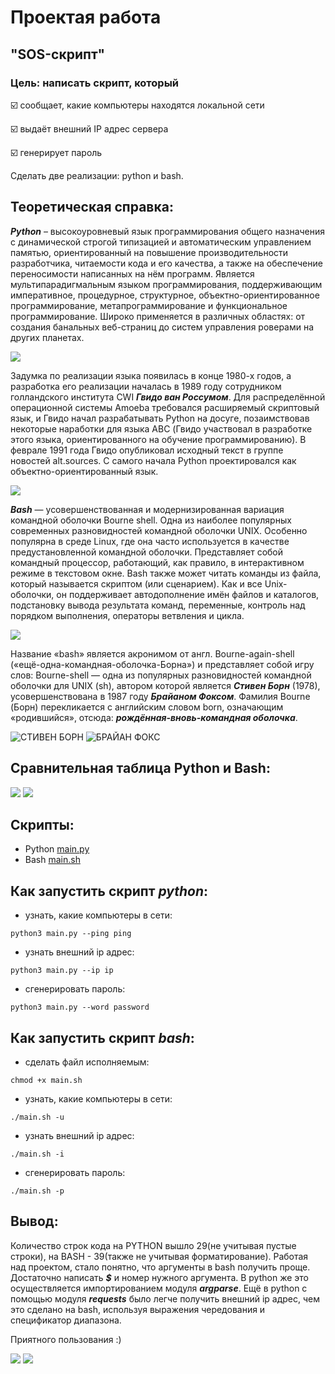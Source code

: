 # Проектая работа
## "SOS-скрипт"

### Цель: написать скрипт, который

:ballot_box_with_check: сообщает, какие компьютеры находятся локальной сети

:ballot_box_with_check: выдаёт внешний IP адрес сервера

:ballot_box_with_check: генерирует пароль

Сделать две реализации: python и bash.

## Теоретическая справка:
***Python*** – высокоуровневый язык программирования общего назначения с динамической строгой типизацией и автоматическим управлением памятью, ориентированный на повышение производительности разработчика, читаемости кода и его качества, а также на обеспечение переносимости написанных на нём программ. Является мультипарадигмальным языком программирования, поддерживающим императивное, процедурное, структурное, объектно-ориентированное программирование, метапрограммирование и функциональное программирование. Широко применяется в различных областях: от создания банальных веб-страниц до систем управления роверами на других планетах.

![](https://github.com/naaastyazharkova/homework_python/blob/main/Project/pictures/python.png)

Задумка по реализации языка появилась в конце 1980-х годов, а разработка его реализации началась в 1989 году сотрудником голландского института CWI ***Гвидо ван Россумом***. Для распределённой операционной системы Amoeba требовался расширяемый скриптовый язык, и Гвидо начал разрабатывать Python на досуге, позаимствовав некоторые наработки для языка ABC (Гвидо участвовал в разработке этого языка, ориентированного на обучение программированию). В феврале 1991 года Гвидо опубликовал исходный текст в группе новостей alt.sources. С самого начала Python проектировался как объектно-ориентированный язык.

![](https://github.com/naaastyazharkova/homework_python/blob/main/Project/pictures/Guido_van_Rossum_OSCON_2006.jpg)

***Bash*** — усовершенствованная и модернизированная вариация командной оболочки Bourne shell. Одна из наиболее популярных современных разновидностей командной оболочки UNIX. Особенно популярна в среде Linux, где она часто используется в качестве предустановленной командной оболочки. Представляет собой командный процессор, работающий, как правило, в интерактивном режиме в текстовом окне. Bash также может читать команды из файла, который называется скриптом (или сценарием). Как и все Unix-оболочки, он поддерживает автодополнение имён файлов и каталогов, подстановку вывода результата команд, переменные, контроль над порядком выполнения, операторы ветвления и цикла. 

![](https://github.com/naaastyazharkova/homework_python/blob/main/Project/pictures/Gnu-bash-logo.svg.png)

Название «bash» является акронимом от англ. Bourne-again-shell («ещё-одна-командная-оболочка-Борна») и представляет собой игру слов: Bourne-shell — одна из популярных разновидностей командной оболочки для UNIX (sh), автором которой является ***Стивен Борн*** (1978), усовершенствована в 1987 году ***Брайаном Фоксом***. Фамилия Bourne (Борн) перекликается с английским словом born, означающим «родившийся», отсюда: ***рождённая-вновь-командная оболочка***.

![СТИВЕН БОРН](https://github.com/naaastyazharkova/homework_python/blob/main/Project/pictures/Steve_Bourne_at_SDWest2005.hires.jpg)
![БРАЙАН ФОКС](https://github.com/naaastyazharkova/homework_python/blob/main/Project/pictures/411px-BrianJFox.png)

## Сравнительная таблица Python и Bash:

![](https://github.com/naaastyazharkova/homework_python/blob/main/Project/pictures/ocr.jpeg)
![](https://github.com/naaastyazharkova/homework_python/blob/main/Project/pictures/table.png)

## Скрипты:

+ Python [main.py](https://github.com/naaastyazharkova/homework_python/blob/main/Project/main.py)
+ Bash [main.sh](https://github.com/naaastyazharkova/homework_python/blob/main/Project/main.sh)


## Как запустить скрипт ***python***:

+ узнать, какие компьютеры в сети:
```
python3 main.py --ping ping
```

+ узнать внешний ip адрес:
```
python3 main.py --ip ip
```

+ сгенерировать пароль:
```
python3 main.py --word password
```

## Как запустить скрипт ***bash***:

+ сделать файл исполняемым:
```
chmod +x main.sh
```

+ узнать, какие компьютеры в сети:
```
./main.sh -u
```

+ узнать внешний ip адрес:
```
./main.sh -i
```

+ сгенерировать пароль:
```
./main.sh -p
```

## Вывод: 
Количество строк кода на PYTHON вышло 29(не учитывая пустые строки), на BASH - 39(также не учитывая форматирование). Работая над проектом, стало понятно, что аргументы в bash получить проще. Достаточно написать ***$*** и номер нужного аргумента. В python же это осуществляется импортированием модуля ***argparse***. Ещё в python с помощью модуля ***requests*** было легче получить внешний ip адрес, чем это сделано на bash, используя выражения чередования и спецификатор диапазона. 

Приятного пользования :)

![](https://github.com/naaastyazharkova/homework_python/blob/main/Project/pictures/mem.jpg)
![](https://github.com/naaastyazharkova/homework_python/blob/main/Project/pictures/1_ArGtAccJ8xyxCqwzdaWhAQ.png)
 





